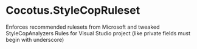 # Cocotus.StyleCopRuleset
Enforces recommended rulesets from Microsoft and tweaked StyleCopAnalyzers Rules for Visual Studio project (like private fields must begin with underscore)
